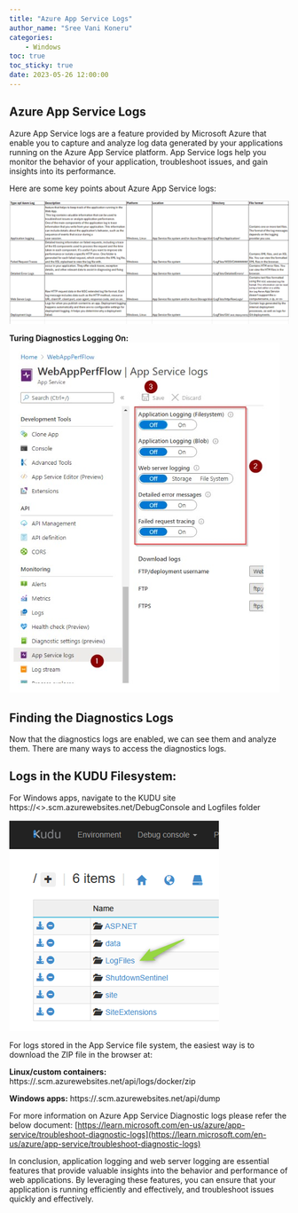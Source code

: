 ```yaml
---
title: "Azure App Service Logs"
author_name: "Sree Vani Koneru"
categories:
    - Windows 
toc: true
toc_sticky: true
date: 2023-05-26 12:00:00
---
```

<html>
<head>
  <!-- Google tag (gtag.js) -->
<script async src="https://www.googletagmanager.com/gtag/js?id=G-0DC5DVJXR5"></script>
<script>
  window.dataLayer = window.dataLayer || [];
  function gtag(){dataLayer.push(arguments);}
  gtag('js', new Date());

  gtag('config', 'G-0DC5DVJXR5');
</script>
</head>
</html>

## Azure App Service Logs

Azure App Service logs are a feature provided by Microsoft Azure that enable
you to capture and analyze log data generated by your applications running on
the Azure App Service platform. App Service logs help you monitor the behavior
of your application, troubleshoot issues, and gain insights into its performance.

Here are some key points about Azure App Service logs:

![flow](/media/2023/AppserviceLogs/03.png)

**Turing Diagnostics Logging On:**
![flow](/media/2023/AppserviceLogs/1.jpg)

## Finding the Diagnostics Logs

Now that the diagnostics logs are enabled, we can see them and analyze them.
There are many ways to access the diagnostics logs.

## Logs in the KUDU Filesystem:

For Windows apps, navigate to the KUDU site https://<<webappname>>.scm.azurewebsites.net/DebugConsole and Logfiles folder

![flow](/media/2023/AppserviceLogs/02.png)

For logs stored in the App Service file system, the easiest way is to download 
the ZIP file in the browser at:

**Linux/custom containers:** https://<app-name>.scm.azurewebsites.net/api/logs/docker/zip

**Windows apps:** https://<app-name>.scm.azurewebsites.net/api/dump

For more information on Azure App Service Diagnostic logs please refer the below 
document:
[https://learn.microsoft.com/en-us/azure/app-service/troubleshoot-diagnostic-logs](https://learn.microsoft.com/en-us/azure/app-service/troubleshoot-diagnostic-logs)

In conclusion, application logging and web server logging are essential features
 that provide valuable insights into the behavior and performance of web applications.
 By leveraging these features, you can ensure that your application is running 
 efficiently and effectively, and troubleshoot issues quickly and effectively.
